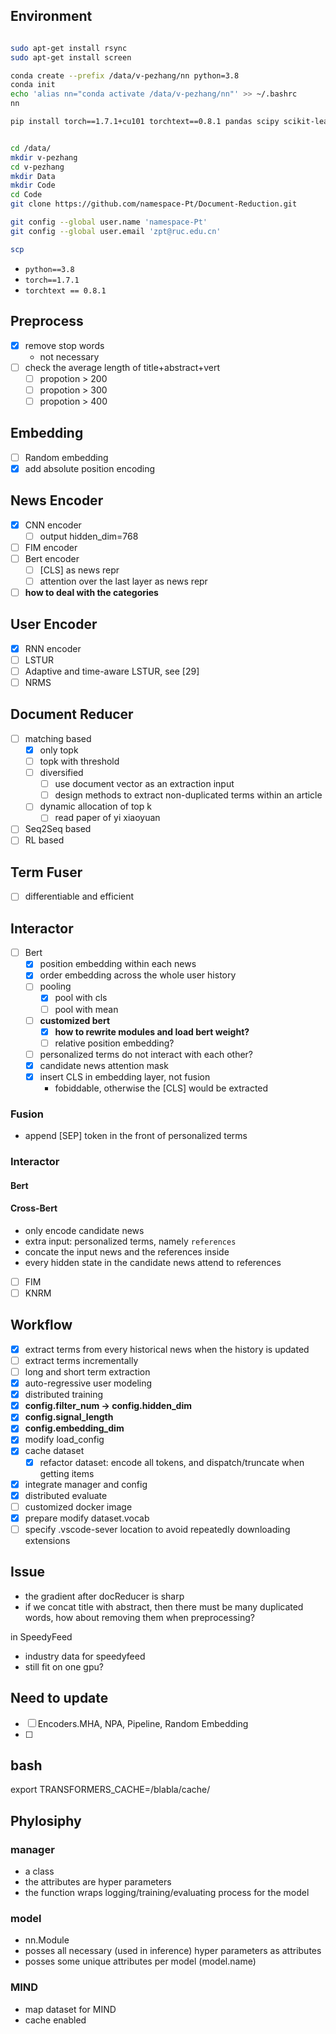 ## Environment
``` bash

sudo apt-get install rsync
sudo apt-get install screen

conda create --prefix /data/v-pezhang/nn python=3.8
conda init
echo 'alias nn="conda activate /data/v-pezhang/nn"' >> ~/.bashrc
nn

pip install torch==1.7.1+cu101 torchtext==0.8.1 pandas scipy scikit-learn transformers tensroboard -f https://download.pytorch.org/whl/torch_stable.html


cd /data/
mkdir v-pezhang
cd v-pezhang
mkdir Data
mkdir Code
cd Code
git clone https://github.com/namespace-Pt/Document-Reduction.git

git config --global user.name 'namespace-Pt'
git config --global user.email 'zpt@ruc.edu.cn'

scp
```
- `python==3.8`
- `torch==1.7.1`
- `torchtext == 0.8.1`
## Preprocess
- [x] remove stop words
  - not necessary
- [ ] check the average length of title+abstract+vert
  - [ ] propotion > 200
  - [ ] propotion > 300
  - [ ] propotion > 400

## Embedding
- [ ] Random embedding
- [x] add absolute position encoding

## News Encoder
- [x] CNN encoder
  - [ ] output hidden_dim=768
- [ ] FIM encoder
- [ ] Bert encoder
  - [ ] [CLS] as news repr
  - [ ] attention over the last layer as news repr
- [ ] **how to deal with the categories**

## User Encoder
- [x] RNN encoder
- [ ] LSTUR
- [ ] Adaptive and time-aware LSTUR, see [29]
- [ ] NRMS

## Document Reducer
- [ ] matching based
  - [x] only topk
  - [ ] topk with threshold
  - [ ] diversified
    - [ ] use document vector as an extraction input
    - [ ] design methods to extract non-duplicated terms within an article
  - [ ] dynamic allocation of top k
    - [ ] read paper of yi xiaoyuan
- [ ] Seq2Seq based
- [ ] RL based

## Term Fuser
- [ ] differentiable and efficient

## Interactor
- [ ] Bert
  - [x] position embedding within each news
  - [x] order embedding across the whole user history
  - [ ] pooling
    - [x] pool with cls
    - [ ] pool with mean
  - [ ] **customized bert**
    - [x] **how to rewrite modules and load bert weight?**
    - [ ] relative position embedding?
  - [ ] personalized terms do not interact with each other?
  - [x] candidate news attention mask
  - [x] insert CLS in embedding layer, not fusion
    - fobiddable, otherwise the [CLS] would be extracted

### Fusion
- append [SEP] token in the front of personalized terms

### Interactor
#### Bert

#### Cross-Bert
- only encode candidate news
- extra input: personalized terms, namely `references`
- concate the input news and the references inside
- every hidden state in the candidate news attend to references


- [ ] FIM
- [ ] KNRM

## Workflow
- [x] extract terms from every historical news when the history is updated
- [ ] extract terms incrementally
- [ ] long and short term extraction
- [x] auto-regressive user modeling
- [x] distributed training
- [x] **config.filter_num -> config.hidden_dim**
- [x] **config.signal_length**
- [x] **config.embedding_dim**
- [x] modify load_config
- [x] cache dataset
  - [x] refactor dataset: encode all tokens, and dispatch/truncate when getting items
- [x] integrate manager and config
- [x] distributed evaluate
- [ ] customized docker image
- [x] prepare modify dataset.vocab
- [ ] specify .vscode-sever location to avoid repeatedly downloading extensions

## Issue
- the gradient after docReducer is sharp
- if we concat title with abstract, then there must be many duplicated words, how about removing them when preprocessing?

in SpeedyFeed
- industry data for speedyfeed
- still fit on one gpu?

## Need to update
- [ ] Encoders.MHA, NPA, Pipeline, Random Embedding
- [ ]

## bash
export TRANSFORMERS_CACHE=/blabla/cache/

## Phylosiphy
### manager
- a class
- the attributes are hyper parameters
- the function wraps logging/training/evaluating process for the model
### model
- nn.Module
- posses all necessary (used in inference) hyper parameters as attributes
- posses some unique attributes per model (model.name)
### MIND
- map dataset for MIND
- cache enabled